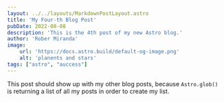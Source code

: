 ```yaml
---
layout: ../../layouts/MarkdownPostLayout.astro
title: 'My Four-th Blog Post'
pubDate: 2022-08-08
description: 'This is the 4th post of my new Astro blog.'
author: 'Rober Miranda'
image:
    url: 'https://docs.astro.build/default-og-image.png'
    alt: 'planents and stars'
tags: ["astro", "auccess"]
---
```


This post should show up with my other blog posts, because `Astro.glob()` is returning a list of all my posts in order to create my list.